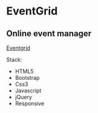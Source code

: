 <h1>EventGrid</h1>
<h2>Online event manager</h2>
<a href="http://eventgrid.ace-dev.net/index.html">Eventgrid</a>

<span>Stack:</span>
<ul>
  <li>HTML5</li>
  <li>Bootstrap</li>
  <li>Css3</li>
  <li>Javascript</li>
  <li>jQuery</li>
  <li>Responsive</li>
</ul>
